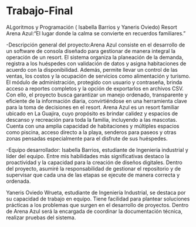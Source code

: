 # Trabajo-Final
ALgoritmos y Programación ( Isabella Barrios y Yaneris Oviedo)
Resort Arena Azul:“El lugar donde la calma se convierte en recuerdos familiares.” 

-Descripción general del proyecto:Arena Azul consiste en el desarrollo de un software de consola diseñado para gestionar de manera integral la operación de un resort. El sistema organiza la planeación de la demanda, registra a los huéspedes con validación de datos y asigna habitaciones de acuerdo con la disponibilidad. Además, permite llevar un control de las ventas, los costos y la ocupación de servicios como alimentación y turismo. El módulo de administración, protegido con usuario y contraseña, brinda acceso a reportes completos y la opción de exportarlos en archivos CSV. Con ello, el proyecto busca garantizar un manejo ordenado, transparente y eficiente de la información diaria, convirtiéndose en una herramienta clave para la toma de decisiones en el resort.
  Arena Azul es un resort familiar ubicado en La Guajira, cuyo propósito es brindar calidez y espacios de descanso y recreación para toda la familia, incluyendo a las mascotas. Cuenta con una amplia capacidad de habitaciones y múltiples espacios como piscina, acceso directo a la playa, senderos para paseos y otras zonas pensadas especialmente para el disfrute de sus huéspedes.
	
-Equipo desarrollador: 
Isabella Barrios, estudiante de Ingeniería industrial y líder del equipo. Entre mis habilidades más significativas destaco la proactividad y la capacidad para la creación de diseños digitales. Dentro del proyecto, asumiré la responsabilidad de gestionar el repositorio y de supervisar que cada una de las etapas se ejecute de manera correcta y ordenada.

Yaneris Oviedo Wrueta, estudiante de Ingeniería Industrial, se destaca por su capacidad de trabajo en equipo. Tiene facilidad para plantear soluciones prácticas a los problemas que surgen en el desarrollo de proyectos. Dentro de Arena Azul será la encargada de coordinar la documentación técnica, realizar pruebas del sistema.
